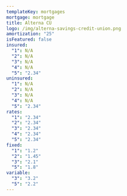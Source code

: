 ```yaml
---
templateKey: mortgages
mortgage: mortgage
title: Alterna CU
logo: /img/alterna-savings-credit-union.png
amortization: "25"
isFeatured: false
insured:
  "1": N/A
  "2": N/A
  "3": N/A
  "4": N/A
  "5": "2.34"
uninsured:
  "1": N/A
  "2": N/A
  "3": N/A
  "4": N/A
  "5": "2.34"
rates:
  "1": "2.34"
  "2": "2.34"
  "3": "2.34"
  "4": "2.34"
  "5": "2.34"
fixed:
  "1": "1.2"
  "2": "1.45"
  "3": "2.1"
  "5": "1.8"
variable:
  "3": "3.2"
  "5": "2.2"
---
```

